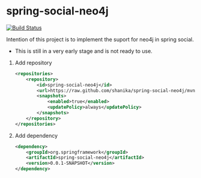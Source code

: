 # spring-social-neo4j

[![Build Status](https://travis-ci.org/shanika/spring-social-neo4j.svg)](https://travis-ci.org/shanika/spring-social-neo4j)

Intention of this project is to implement the suport for neo4j in spring social. 
* This is still in a very early stage and is not ready to use.

1. Add repository
    ```xml
    <repositories>
        <repository>
            <id>spring-social-neo4j</id>
            <url>https://raw.github.com/shanika/spring-social-neo4j/mvn-repo/</url>
            <snapshots>
                <enabled>true</enabled>
                <updatePolicy>always</updatePolicy>
            </snapshots>
        </repository>
    </repositories>
    ```

2. Add dependency
    
    ```xml
    <dependency>
        <groupId>org.springframework</groupId>
        <artifactId>spring-social-neo4j</artifactId>
        <version>0.0.1-SNAPSHOT</version>
    </dependency>
    ```
